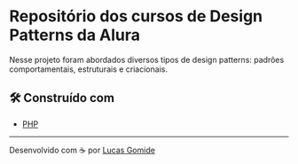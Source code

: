 # Repositório dos cursos de Design Patterns da Alura

Nesse projeto foram abordados diversos tipos de design patterns: padrôes comportamentais, estruturais e criacionais.

## 🛠️ Construído com

* [PHP](https://www.php.net/)

---
Desenvolvido com  ☕ por [Lucas Gomide](https://github.com/gomidx)
